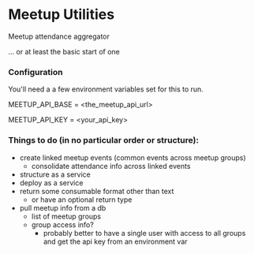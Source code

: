 # Meetup Utilities

Meetup attendance aggregator

... or at least the basic start of one

### Configuration

You'll need a a few environment variables set for this to run.

MEETUP_API_BASE = <the_meetup_api_url>

MEETUP_API_KEY = <your_api_key>

### Things to do (in no particular order or structure):

* create linked meetup events (common events across meetup groups)
    * consolidate attendance info across linked events
* structure as a service
* deploy as a service
* return some consumable format other than text
    * or have an optional return type
* pull meetup info from a db
    * list of meetup groups
    * group access info?
        * probably better to have a single user with access to all groups and get the api key from an environment var

